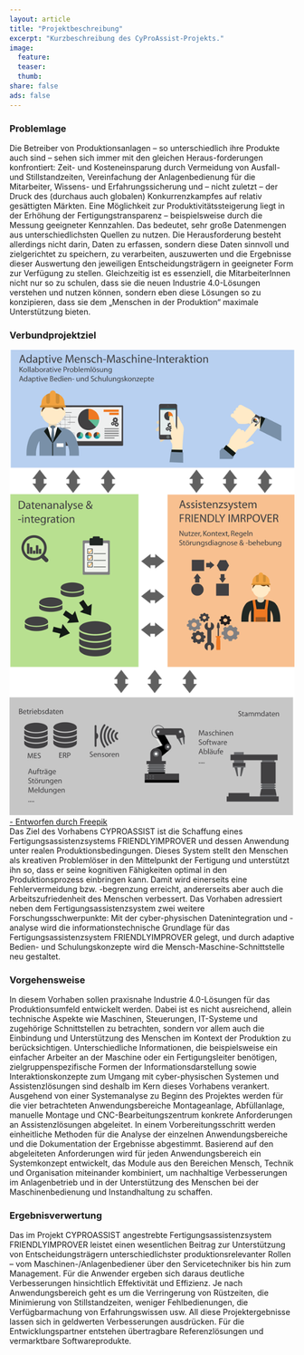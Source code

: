 ```yaml
---
layout: article
title: "Projektbeschreibung"
excerpt: "Kurzbeschreibung des CyProAssist-Projekts."
image:
  feature:
  teaser:
  thumb:
share: false
ads: false
---
```

### Problemlage
Die Betreiber von Produktionsanlagen – so unterschiedlich ihre Produkte auch sind – sehen sich immer mit den gleichen Heraus-forderungen konfrontiert: Zeit- und Kosteneinsparung durch Vermeidung von Ausfall- und Stillstandzeiten, Vereinfachung der Anlagenbedienung für die Mitarbeiter, Wissens- und Erfahrungssicherung und – nicht zuletzt – der Druck des (durchaus auch globalen) Konkurrenzkampfes auf relativ gesättigten Märkten. Eine Möglichkeit zur Produktivitätssteigerung liegt in der Erhöhung der Fertigungstransparenz – beispielsweise durch die Messung geeigneter Kennzahlen. Das bedeutet, sehr große Datenmengen aus unterschiedlichsten Quellen zu nutzen. Die Herausforderung besteht allerdings nicht darin, Daten zu erfassen, sondern diese Daten sinnvoll und zielgerichtet zu speichern, zu verarbeiten, auszuwerten und die Ergebnisse dieser Auswertung den jeweiligen Entscheidungsträgern in geeigneter Form zur Verfügung zu stellen. Gleichzeitig ist es essenziell, die MitarbeiterInnen nicht nur so zu schulen, dass sie die neuen Industrie 4.0-Lösungen verstehen und nutzen können, sondern eben diese Lösungen so zu konzipieren, dass sie dem „Menschen in der Produktion“ maximale Unterstützung bieten.

### Verbundprojektziel

<div class="page-image" style="float:right">
<img src="/images/friendly-improver2.png" alt="">
<a class="image-credit" style="bottom:0 !important; margin-bottom:-40px" target="_blank" href="http://de.freepik.com/vektoren-kostenlos/bauingenieur-symbole_768884.htm"> - Entworfen durch Freepik</a>
</img>
</div>

Das Ziel des Vorhabens CYPROASSIST ist die Schaffung eines Fertigungsassistenzsystems FRIENDLYIMPROVER und dessen Anwendung unter realen Produktionsbedingungen. Dieses System stellt den Menschen als kreativen Problemlöser in den Mittelpunkt der Fertigung und unterstützt ihn so, dass er seine kognitiven Fähigkeiten optimal in den Produktionsprozess einbringen kann. Damit wird einerseits eine Fehlervermeidung bzw. -begrenzung erreicht, andererseits aber auch die Arbeitszufriedenheit des Menschen verbessert. Das Vorhaben adressiert neben dem Fertigungsassistenzsystem zwei weitere Forschungsschwerpunkte: Mit der cyber-physischen Datenintegration und -analyse wird die informationstechnische Grundlage für das Fertigungsassistenzsystem FRIENDLYIMPROVER gelegt, und durch adaptive Bedien- und Schulungskonzepte wird die Mensch-Maschine-Schnittstelle neu gestaltet.

### Vorgehensweise
In diesem Vorhaben sollen praxisnahe Industrie 4.0-Lösungen für das Produktionsumfeld entwickelt werden. Dabei ist es nicht ausreichend, allein technische Aspekte wie Maschinen, Steuerungen, IT-Systeme und zugehörige Schnittstellen zu betrachten, sondern vor allem auch die Einbindung und Unterstützung des Menschen im Kontext der Produktion zu berücksichtigen. Unterschiedliche Informationen, die beispielsweise ein einfacher Arbeiter an der Maschine oder ein Fertigungsleiter benötigen, zielgruppenspezifische Formen der Informationsdarstellung sowie Interaktionskonzepte zum Umgang mit cyber-physischen Systemen und Assistenzlösungen sind deshalb im Kern dieses Vorhabens verankert. Ausgehend von einer Systemanalyse zu Beginn des Projektes werden für die vier betrachteten Anwendungsbereiche Montageanlage, Abfüllanlage, manuelle Montage und CNC-Bearbeitungszentrum konkrete Anforderungen an Assistenzlösungen abgeleitet. In einem Vorbereitungsschritt werden einheitliche Methoden für die Analyse der einzelnen Anwendungsbereiche und die Dokumentation der Ergebnisse abgestimmt. Basierend auf den abgeleiteten Anforderungen wird für jeden Anwendungsbereich ein Systemkonzept entwickelt, das Module aus den Bereichen Mensch, Technik und Organisation miteinander kombiniert, um nachhaltige Verbesserungen im Anlagenbetrieb und in der Unterstützung des Menschen bei der Maschinenbedienung und Instandhaltung zu schaffen.

### Ergebnisverwertung
Das im Projekt CYPROASSIST angestrebte Fertigungsassistenzsystem FRIENDLYIMPROVER leistet einen wesentlichen Beitrag zur Unterstützung von Entscheidungsträgern unterschiedlichster produktionsrelevanter Rollen – vom Maschinen-/Anlagenbediener über den Servicetechniker bis hin zum Management. Für die Anwender ergeben sich daraus deutliche Verbesserungen hinsichtlich Effektivität und Effizienz. Je nach Anwendungsbereich geht es um die Verringerung von Rüstzeiten, die Minimierung von Stillstandzeiten, weniger Fehlbedienungen, die Verfügbarmachung von Erfahrungswissen usw. All diese Projektergebnisse lassen sich in geldwerten Verbesserungen ausdrücken. Für die Entwicklungspartner entstehen übertragbare Referenzlösungen und vermarktbare Softwareprodukte.